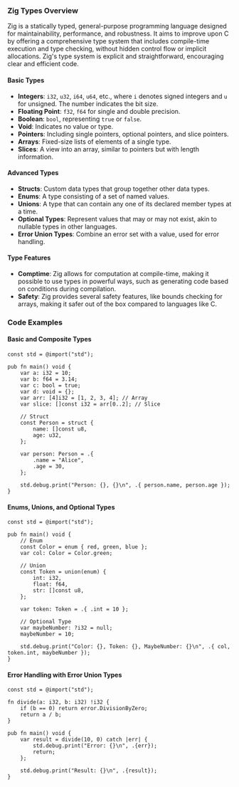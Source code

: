 ### Zig Types Overview

Zig is a statically typed, general-purpose programming language designed for maintainability, performance, and robustness. It aims to improve upon C by offering a comprehensive type system that includes compile-time execution and type checking, without hidden control flow or implicit allocations. Zig's type system is explicit and straightforward, encouraging clear and efficient code.

#### Basic Types

- **Integers**: `i32`, `u32`, `i64`, `u64`, etc., where `i` denotes signed integers and `u` for unsigned. The number indicates the bit size.
- **Floating Point**: `f32`, `f64` for single and double precision.
- **Boolean**: `bool`, representing `true` or `false`.
- **Void**: Indicates no value or type.
- **Pointers**: Including single pointers, optional pointers, and slice pointers.
- **Arrays**: Fixed-size lists of elements of a single type.
- **Slices**: A view into an array, similar to pointers but with length information.

#### Advanced Types

- **Structs**: Custom data types that group together other data types.
- **Enums**: A type consisting of a set of named values.
- **Unions**: A type that can contain any one of its declared member types at a time.
- **Optional Types**: Represent values that may or may not exist, akin to nullable types in other languages.
- **Error Union Types**: Combine an error set with a value, used for error handling.

#### Type Features

- **Comptime**: Zig allows for computation at compile-time, making it possible to use types in powerful ways, such as generating code based on conditions during compilation.
- **Safety**: Zig provides several safety features, like bounds checking for arrays, making it safer out of the box compared to languages like C.

### Code Examples

#### Basic and Composite Types

```zig
const std = @import("std");

pub fn main() void {
    var a: i32 = 10;
    var b: f64 = 3.14;
    var c: bool = true;
    var d: void = {};
    var arr: [4]i32 = [1, 2, 3, 4]; // Array
    var slice: []const i32 = arr[0..2]; // Slice

    // Struct
    const Person = struct {
        name: []const u8,
        age: u32,
    };

    var person: Person = .{
        .name = "Alice",
        .age = 30,
    };

    std.debug.print("Person: {}, {}\n", .{ person.name, person.age });
}
```

#### Enums, Unions, and Optional Types

```zig
const std = @import("std");

pub fn main() void {
    // Enum
    const Color = enum { red, green, blue };
    var col: Color = Color.green;

    // Union
    const Token = union(enum) {
        int: i32,
        float: f64,
        str: []const u8,
    };

    var token: Token = .{ .int = 10 };

    // Optional Type
    var maybeNumber: ?i32 = null;
    maybeNumber = 10;

    std.debug.print("Color: {}, Token: {}, MaybeNumber: {}\n", .{ col, token.int, maybeNumber });
}
```

#### Error Handling with Error Union Types

```zig
const std = @import("std");

fn divide(a: i32, b: i32) !i32 {
    if (b == 0) return error.DivisionByZero;
    return a / b;
}

pub fn main() void {
    var result = divide(10, 0) catch |err| {
        std.debug.print("Error: {}\n", .{err});
        return;
    };

    std.debug.print("Result: {}\n", .{result});
}
```
